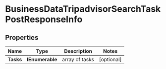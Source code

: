 # BusinessDataTripadvisorSearchTaskPostResponseInfo


## Properties

| Name | Type | Description | Notes |
|------------ | ------------- | ------------- | -------------|
**Tasks** | **IEnumerable<BusinessDataTripadvisorSearchTaskPostTaskInfo>** | array of tasks |[optional]|